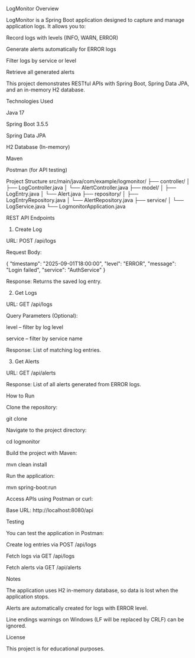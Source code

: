 LogMonitor
Overview

LogMonitor is a Spring Boot application designed to capture and manage application logs. It allows you to:

Record logs with levels (INFO, WARN, ERROR)

Generate alerts automatically for ERROR logs

Filter logs by service or level

Retrieve all generated alerts

This project demonstrates RESTful APIs with Spring Boot, Spring Data JPA, and an in-memory H2 database.

Technologies Used

Java 17

Spring Boot 3.5.5

Spring Data JPA

H2 Database (In-memory)

Maven

Postman (for API testing)

Project Structure
src/main/java/com/example/logmonitor/
├── controller/
│   ├── LogController.java
│   └── AlertController.java
├── model/
│   ├── LogEntry.java
│   └── Alert.java
├── repository/
│   ├── LogEntryRepository.java
│   └── AlertRepository.java
├── service/
│   └── LogService.java
└── LogmonitorApplication.java

REST API Endpoints
1. Create Log

URL: POST /api/logs

Request Body:

{
    "timestamp": "2025-09-01T18:00:00",
    "level": "ERROR",
    "message": "Login failed",
    "service": "AuthService"
}


Response: Returns the saved log entry.

2. Get Logs

URL: GET /api/logs

Query Parameters (Optional):

level – filter by log level

service – filter by service name

Response: List of matching log entries.

3. Get Alerts

URL: GET /api/alerts

Response: List of all alerts generated from ERROR logs.

How to Run

Clone the repository:

git clone <your-repo-url>


Navigate to the project directory:

cd logmonitor


Build the project with Maven:

mvn clean install


Run the application:

mvn spring-boot:run


Access APIs using Postman or curl:

Base URL: http://localhost:8080/api

Testing

You can test the application in Postman:

Create log entries via POST /api/logs

Fetch logs via GET /api/logs

Fetch alerts via GET /api/alerts

Notes

The application uses H2 in-memory database, so data is lost when the application stops.

Alerts are automatically created for logs with ERROR level.

Line endings warnings on Windows (LF will be replaced by CRLF) can be ignored.

License

This project is for educational purposes.
